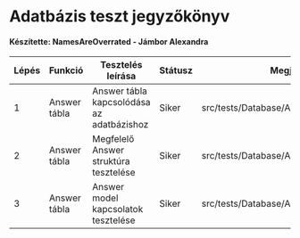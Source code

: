 # Adatbázis teszt jegyzőkönyv

#### Készítette: NamesAreOverrated - Jámbor Alexandra

Lépés | Funkció | Tesztelés leírása | Státusz | Megjegyzés | Aláírás | Időpont
--- | --- | --- | --- | --- | --- | ---
1 | Answer tábla | Answer tábla kapcsolódása az adatbázishoz | Siker | src/tests/Database/AnswerDatabaseTest.php | Jámbor Alexandra | 2021.03.15
2 | Answer tábla | Megfelelő Answer struktúra tesztelése | Siker | src/tests/Database/AnswerDatabaseTest.php | Jámbor Alexandra | 2021.03.15
3 | Answer tábla | Answer model kapcsolatok tesztelése | Siker | src/tests/Database/AnswerDatabaseTest.php | Jámbor Alexandra | 2021.03.15
